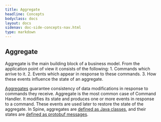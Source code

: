 ```yaml
---
title: Aggregate 
headline: Concepts
bodyclass: docs
layout: docs
sidenav: doc-side-concepts-nav.html
type: markdown
---
```

<h2 class="top">Aggregate</h2> 
Aggregate is the main building block of a business model. 
From the application point of view it consists of the following:
1. Commands which arrive to it. 
2. Events which appear in response to these commands. 
3. How these events influence the state of an aggregate.

[Aggregates](http://martinfowler.com/bliki/DDD_Aggregate.html) guarantee consistency of data modifications in response to commands they receive. Aggregate is the most common case of Command Handler. It modifies its state and produces one or more events in response to a command. These events are used later to restore the state of the aggregate.
In Spine, aggregates are <a href="https://spine.io/docs/tutorials/basic/java.html">defined as Java classes</a>, and their states are <a href="https://developers.google.com/protocol-buffers/docs/overview">defined as protobuf messages</a>.
